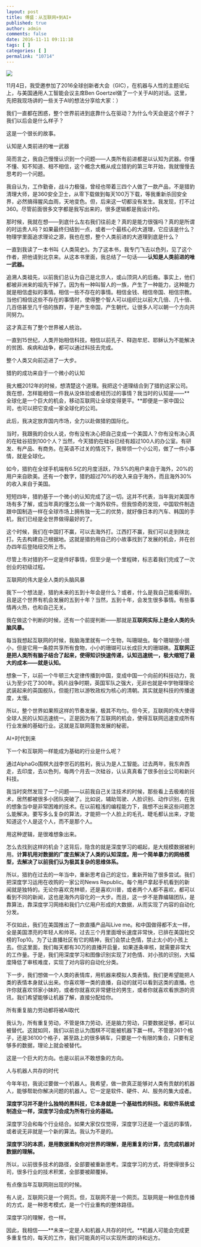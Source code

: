 ```yaml
---
layout: post
title: 傅盛：从互联网+到AI+
published: true
author: admin
comments: false
date: 2016-11-11 09:11:18
tags: [ ]
categories: [ ]
permalink: "10714"
---
```

![][1]

11月4日，我受邀参加了2016全球创新者大会（GIC），在机器与人性的主题论坛上，与美国通用人工智能会议主席Ben Goertzel做了一个关于AI的对话。这里，先把我现场讲的一些关于AI的想法分享给大家：）

我们一直都在困惑，整个世界前进到底靠什么在驱动？为什么今天会是这个样子？我们以后会是什么样子？

这是一个很长的故事。

认知是人类前进的唯一武器

简而言之，我自己慢慢认识到一个问题——人类所有前进都是以认知为武器。你懂不懂、知不知道、相不相信，这个概念大概从成立猎豹的第三年开始，我就慢慢去思考的一个问题。

我自认为，工作勤奋，战斗力极强，曾经也带着三四个人做了一款产品，不是猎豹清理大师，是360安全卫士，从零下载做到每天100万下载，等我重新杀回安全界，必然搞得腥风血雨，天地变色。但，后来这一切都没有发生。我发现，打不过360。尽管前面很多文字都是我写出来的，很多逻辑都是我设计的。

那时候，我就在想——到底什么左右我们往前走？真的是能力很强吗？真的是所谓的时运贵人吗？如果最终归结到一点，或者一个最核心的大道理，它应该是什么？物理学里面追求理论之源，我也在想，整个人类前进的大道理到底是什么？

一直到我读了一本书叫《人类简史》。为了这本书，我专门飞去以色列，见了这个作者，把他请到北京来。从这本书里面，我总结了一句话——**认知是人类前进的唯一武器。**

追溯人类祖先，以前我们总认为自己是北京人，或山顶洞人的后裔。事实上，他们都被非洲来的祖先干掉了。因为有一种叫智人的一族，产生了一种能力，这种能力就是相信虚拟的事情。相信一些不存在的事情。相信金钱、相信帝国、相信宗教。当他们相信这些不存在的事情时，使得整个智人可以组织比以前大几倍、几十倍、几百倍甚至几千倍的族群，于是产生帝国，产生朝代，让很多人可以朝一个方向共同努力。

这才真正有了整个世界被人统治。

一直到15世纪，人类开始相信科技。相信以前孔子、释迦牟尼、耶稣认为不能解决的贫困、疾病和战争，都可以通过科技去完成。

整个人类又向前迈进了一大步。

猎豹的成功来自于一个微小的认知

我大概2012年的时候，想清楚这个道理。我把这个道理结合到了猎豹这家公司。我在想，怎样能相信一件我从没体验或者经历过的事情？我当时的认知是——**全球化是一个巨大的机会，移动互联网让全球变得更平。**即便是一家中国公司，也可以把它变成一家全球化的公司。

此后，我决定放弃国内市场，全力以赴做猎豹国际化。

当时，我跟我的合伙人说，你有没有决心把自己变成一个美国人？你有没有决心真的在硅谷招到100个人？当然，今天猎豹在硅谷已经有超过100人的办公室。有研发、有产品、有商务。在英语不过关的情况下，我带领一个小公司，做了一件小事情，就是全球化。

如今，猎豹在全球手机端有6.5亿的月度活跃，79.5%的用户来自于海外，20%的用户来自欧美。还有一个数字，猎豹超过70%的收入来自于海外，而且海外30%的收入来自于美国。

短短四年，猎豹基于一个微小的认知完成了这一切。这并不代表，当年我对美国市场有多了解，或当年真的懂怎么做一个海外软件。但我惊奇的发现，中国软件制造跟中国制造一样在全球市场上拥有独一无二的优势，就好像日本的汽车、韩国的手机，我们已经是全世界做得最好的了。

这个时候，我们在中国打不赢，可以去海外打。江西打不赢，我们可以走到陕北打。先去构建自己根据地。这就是猎豹用自己的小故事找到了发展的机会，并在创办四年后登陆纽交所上市。

尽管上市对猎豹不一定是件好事情，但至少是一个里程碑，标志着我们完成了一次创业的初级过程。

互联网的伟大是全人类的头脑风暴

我下一个想法是，猎豹未来的五到十年会是什么？或者，什么是我自己能看得到，且是这个世界有机会发展的五到十年？当然，五到十年，会发生很多事情。有些事情再火热，也和自己无关。

我在做这个判断的时候，还有一个前提判断——那就是**互联网实际上是全人类的头脑风暴。**

每当我想起互联网的时候，我脑海里就有一个生物，叫珊瑚虫。每个珊瑚很小很小，但是它用一条腔共享所有食物，小小的珊瑚可以长成巨大的珊瑚礁。**互联网正是把人类所有脑子结合了起来，使得知识快速传递，认知迅速统一，极大缩短了最大的成本——就是认知。**

想象一下，以前一个牛顿三大定律传播到中国，变成中国一个向前的科技动力，我认为至少花了300年。鸦片战争时期，英国军队之强大，无非也就是中学物理理论武装起来的英国舰队，但能打败以游牧政权为核心的清朝。其实就是科技的传播速度，太慢。

所以，整个世界如果照这样的节奏发展，极其不均匀。但今天，互联网的伟大使得全球人民的认知迅速统一。正是因为有了互联网的机会，使得互联网迅速变成所有行业发展的基础行业。这就是互联网蓬勃发展的秘密。

AI+时代到来

下一个和互联网一样能成为基础的行业是什么呢？

通过AlphaGo围棋大战李世石的胜利，我认为是人工智能。过去两年，我东奔西走，去印度，去以色列，每两个月去一次硅谷，认认真真看了很多创业公司和新兴科技。

我当时突然发现了一个问题——以前我自己关注技术的时候，那些看上去极难的技术，居然都被很多小团队突破了。比如说，辅助驾驶、人脸识别、动作识别，在我的想象当中是非常困难的技术。在以前粗浅的编程能力下，我想不出来这些问题怎么能解决。要写多么复杂的算法，才能把一个人脸上的毛孔、睫毛都认出来，才能知道这个人是这个人，而不是那个人。

用这种逻辑，是很难想象出来。

怎么去找到这样的机会？这背后，隐含的就是深度学习的崛起，是大规模数据被利用。**计算机用对数据的广度去解决了人类的认知深度。用一个简单暴力的网络模型，去解决了以前我们认为极其复杂的思维体系。**

所以，猎豹在过去的一年当中，重新思考自己的定位，重新开始了很多尝试。我们把深度学习运用在收购的一家公司News Republic。每个用户拿起手机看到的新闻就是独特的。无论你喜欢克林顿，还是喜欢川普，或者两个人都不喜欢，都可以看到不同的新闻，这也是海外内容化的一大步。而且，这一步不是靠编辑团队，是靠算法，靠深度学习网络和我们六亿用户形成的大数据，从而实现了内容的自动化分发。

不仅如此，我们在美国推出了一款直播产品叫Live me。和中国做得都不太一样，全是美国漂亮的年轻人和帅哥。过去三个月里面增长速度非常快，已排在美国社交榜的Top10。为了让直播社区有它的精神，我们会禁止色情，禁止太小的小孩上去。但这里面，我们每天都有30万的直播开启量，如果逐条审核，就需要非常大的工作量。于是，我们用深度学习和图像识别实现了对色情、对小孩的识别，大幅度降低了审核难度，实现了对内容的自动化分类。

下一步，我们想做一个人类的表情库，用机器来模拟人类表情。我们更希望能把人类的表情本身就认出来。你喜欢哪一类的直播，自动的就可以看到这类的直播。也许你就喜欢邻家小妹的，或者你就喜欢非常健壮的男生，或者你就喜欢看旅游的资讯，我们希望能够让机器了解，直接分配给你。

所有重复脑力劳动都将被AI取代

我认为，所有重复劳动，不管是体力劳动，还是脑力劳动，只要数据足够，都可以被替代。这就如同，我们以前总认为围棋不可能被机器下赢一样。不管是361个格子，还是36100个格子，甚至路上的很多辆车，只要是一个有限的集合，只要有足够多的数据，理论上就会被替代。

这是一个巨大的方向。也是以前从不敢想象的方向。

人与机器人共存的时代

今年年初，我说过要做一个机器人。我希望，做一款真正能够对人类有贡献的机器人，能够帮助你解决问题的机器人。它一定是软件、硬件、AI、服务的集大成者。

**深度学习并不是什么独特的黑科技，它本身就是一个基础性的科技。和软件系统或制造业一样，深度学习会成为所有行业的基础。**

深度学习会和每个行业结合。如果大家仅仅觉得，深度学习还是一个遥远的事情，或者说无非就是一个新的算法。我认为不是的。

**深度学习的本质，是用数据重构你对世界的理解，是用重复的计算，去完成机器对数据的理解。**

所以，以前很多技术的路径，全部要被重新思考。深度学习的方式，将使得很多公司，很多行业的技术积累，全部要被颠覆掉。

有点像当年互联网刚出现的时候。

有人说，互联网只是一个网页。但，互联网不是一个网页。互联网是一种信息传播的方式，是一种思考模式，是一个行业重构的整体路径。

深度学习的理解，也一样。

因此，我相信——**未来一定是人和机器人共存的时代。**机器人可能会完成更多重复性的，每天的工作，我们可能真的可以实现所谓的诗和远方。

 [1]: http://yongz.com/yz/wp-content/uploads/2016/11/3d161ab93a724e07f86882d70d488464.jpg